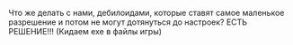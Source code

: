 Что же делать с нами, дебилоидами, которые ставят самое маленькое разрешение и потом не могут дотянуться до настроек?
ЕСТЬ РЕШЕНИЕ!!!
(Кидаем exe в файлы игры)